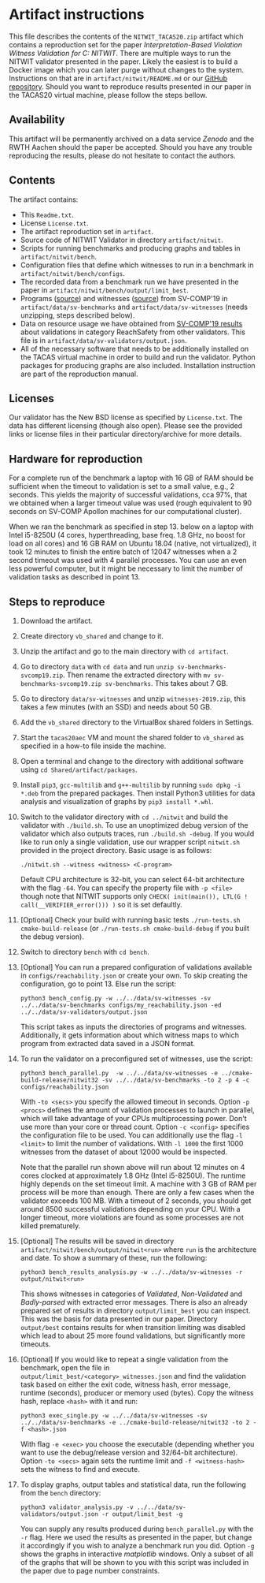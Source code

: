 # Artifact instructions
This file describes the contents of the `NITWIT_TACAS20.zip` artifact which contains a reproduction set for the paper
*Interpretation-Based Violation Witness Validation for C: NITWIT*. There are multiple ways to run the NITWIT validator
presented in the paper. Likely the easiest is to build a Docker image which you can later purge without changes to the
system. Instructions on that are in `artifact/nitwit/README.md` or our [GitHub repository](https://github.com/moves-rwth/nitwit-validator).
Should you want to reproduce results presented in our paper in the TACAS20 virtual machine, please follow the steps bellow.

## Availability
This artifact will be permanently archived on a data service *Zenodo* and the RWTH Aachen should the paper be accepted.
Should you have any trouble reproducing the results, please do not hesitate to contact the authors.

## Contents
The artifact contains:
- This `Readme.txt`.
- License `License.txt`.
- The artifact reproduction set in `artifact`.
- Source code of NITWIT Validator in directory `artifact/nitwit`.
- Scripts for running benchmarks and producing graphs and tables in `artifact/nitwit/bench`.
- Configuration files that define which witnesses to run in a benchmark in `artifact/nitwit/bench/configs`.
- The recorded data from a benchmark run we have presented in the paper in `artifact/nitwit/bench/output/limit_best`.
- Programs ([source](https://github.com/sosy-lab/sv-benchmarks/archive/svcomp19.zip)) and witnesses ([source](https://zenodo.org/record/2559175))
  from SV-COMP'19 in `artifact/data/sv-benchmarks` and `artifact/data/sv-witnesses` (needs unzipping, steps described
  below).
- Data on resource usage we have obtained from [SV-COMP'19 results](https://sv-comp.sosy-lab.org/2019/results/results-verified/)
  about validations in category ReachSafety from other validators. This file is in `artifact/data/sv-validators/output.json`. 
- All of the necessary software that needs to be additionally installed on the TACAS virtual machine in order to build
  and run the validator. Python packages for producing graphs are also included. Installation instruction are part of 
  the reproduction manual. 

## Licenses
Our validator has the New BSD license as specified by `License.txt`. The data has different licensing (though also
open). Please see the provided links or license files in their particular directory/archive for more details.

## Hardware for reproduction
For a complete run of the benchmark a laptop with 16 GB of RAM should be sufficient when the timeout to validation is set
to a small value, e.g., 2 seconds. This yields the majority of successful validations, cca 97%, that we obtained when
a larger timeout value was used (rough equivalent to 90 seconds on SV-COMP Apollon machines for our computational cluster).

When we ran the benchmark as specified in step 13. below on a laptop with Intel i5-8250U (4 cores, hyperthreading, base
freq. 1.8 GHz, no boost for load on all cores) and 16 GB RAM on Ubuntu 18.04 (native, not virtualized), it took 12 minutes
to finish the entire batch of 12047 witnesses when a 2 second timeout was used with 4 parallel processes.
You can use an even less powerful computer, but it might be necessary to limit the number of validation tasks as described
in point 13.

## Steps to reproduce
1. Download the artifact.
2. Create directory `vb_shared` and change to it.
3. Unzip the artifact and go to the main directory with `cd artifact`.
4. Go to directory `data` with `cd data` and run `unzip sv-benchmarks-svcomp19.zip`. Then rename the extracted directory
   with `mv sv-benchmarks-svcomp19.zip sv-benchmarks`. This takes about 7 GB.
5. Go to directory `data/sv-witnesses` and unzip `witnesses-2019.zip`, this takes a few minutes (with an SSD) and needs 
   about 50 GB.
6. Add the `vb_shared` directory to the VirtualBox shared folders in Settings.
7. Start the `tacas20aec` VM and mount the shared folder to `vb_shared` as specified in a how-to file inside the machine.
8. Open a terminal and change to the directory with additional software using `cd Shared/artifact/packages`.
9. Install `pip3`, `gcc-multilib` and `g++-multilib` by running `sudo dpkg -i *.deb` from the prepared packages. Then 
   install Python3 utilities for data analysis and visualization of graphs by `pip3 install *.whl`.
10. Switch to the validator directory with `cd ../nitwit` and build the validator with `./build.sh`. To use an 
    unoptimized debug version of the validator which also outputs traces, run `./build.sh -debug`. If you would like to
    run only a single validation, use our wrapper script `nitwit.sh` provided in the project directory. Basic usage is 
    as follows:
    ```
    ./nitwit.sh --witness <witness> <C-program>
    ```
    Default CPU architecture is 32-bit, you can select 64-bit architecture with the flag `-64`. You can specify the
    property file with `-p <file>` though note that NITWIT supports only `CHECK( init(main()), LTL(G ! call(__VERIFIER_error())) )`
    so it is set defaultly.
11. \[Optional\] Check your build with running basic tests `./run-tests.sh cmake-build-release` (or
    `./run-tests.sh cmake-build-debug` if you built the debug version).
12. Switch to directory `bench` with `cd bench`. 
12. \[Optional\] You can run a prepared configuration of validations available in `configs/reachability.json` or create
    your own. To skip creating the configuration, go to point 13. Else run the script:
    ```
    python3 bench_config.py -w ../../data/sv-witnesses -sv ../../data/sv-benchmarks configs/my_reachability.json -ed ../../data/sv-validators/output.json
    ```
    This script takes as inputs the directories of programs and witnesses. Additionally, it gets information about which
    witness maps to which program from extracted data saved in a JSON format.
13. To run the validator on a preconfigured set of witnesses, use the script:
    ```
    python3 bench_parallel.py  -w ../../data/sv-witnesses -e ../cmake-build-release/nitwit32 -sv ../../data/sv-benchmarks -to 2 -p 4 -c configs/reachability.json
    ```
    With `-to <secs>` you specify the allowed timeout in seconds. Option `-p <procs>` defines the amount of validation
    processes to launch in parallel, which will take advantage of your CPUs multiprocessing power. Don't use more than 
    your core or thread count. Option `-c <config>` specifies the configuration file to be used. You can additionally
    use the flag `-l <limit>` to limit the number of validations. With `-l 1000` the first 1000 witnesses from the dataset of
    about 12000 would be inspected.
    
    Note that the parallel run shown above will run about 12 minutes on 4 cores clocked at approximately 1.8 GHz (Intel
    i5-8250U). The runtime highly depends on the set timeout limit. A machine with 3 GB of RAM per process will be more than
    enough. There are only a few cases when the validator exceeds 100 MB.
    With a timeout of 2 seconds, you should get around 8500 successful validations depending on your CPU. 
    With a longer timeout, more violations are found as some processes are not killed prematurely.
14. \[Optional\] The results will be saved in directory `artifact/nitwit/bench/output/nitwit<run>` where `run` is the architecture
    and date. To show a summary of these, run the following:
    ```
    python3 bench_results_analysis.py -w ../../data/sv-witnesses -r output/nitwit<run>
    ```
    This shows witnesses in categories of *Validated*, *Non-Validated* and *Badly-parsed* with extracted error messages.
    There is also an already prepared set of results in directory `output/limit_best` you can inspect. This was the
    basis for data presented in our paper. Directory `output/best` contains results for when transition limiting was 
    disabled which lead to about 25 more found validations, but significantly more timeouts.
15. \[Optional\] If you would like to repeat a single validation from the benchmark, open the file in 
    `output/limit_best/<category>_witnesses.json` and find the validation task based on either the exit code, witness
     hash, error message, runtime (seconds), producer or memory used (bytes). Copy the witness hash, replace `<hash>` with
     it and run:
     ```
     python3 exec_single.py -w ../../data/sv-witnesses -sv ../../data/sv-benchmarks -e ../cmake-build-release/nitwit32 -to 2 -f <hash>.json
     ```
     With flag `-e <exec>` you choose the executable (depending whether you want to use the debug/release version and 
     32/64-bit architecture). Option `-to <secs>` again sets the runtime limit and `-f <witness-hash>` sets the witness
     to find and execute.
16. To display graphs, output tables and statistical data, run the following from the `bench` directory:
    ```
    python3 validator_analysis.py -v ../../data/sv-validators/output.json -r output/limit_best -g
    ```
    You can supply any results produced during `bench_parallel.py` with the `-r` flag. Here we used the results as 
    presented in the paper, but change it accordingly if you wish to analyze a benchmark run you did. Option `-g` shows
    the graphs in interactive *matplotlib* windows. Only a subset of all of the graphs that will be shown to you with
    this script was included in the paper due to page number constraints. 
